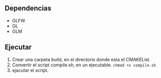 Dependencias
--
- GLFW
- GL
- GLM

 Ejecutar
 --
 1. Crear una carpeta build, en el directorio donde esta el CMAKEList.
 2. Convertir el script compile.sh, en un ejecutable.
`chmod +x compile.sh`
3. ejacutar el script.
